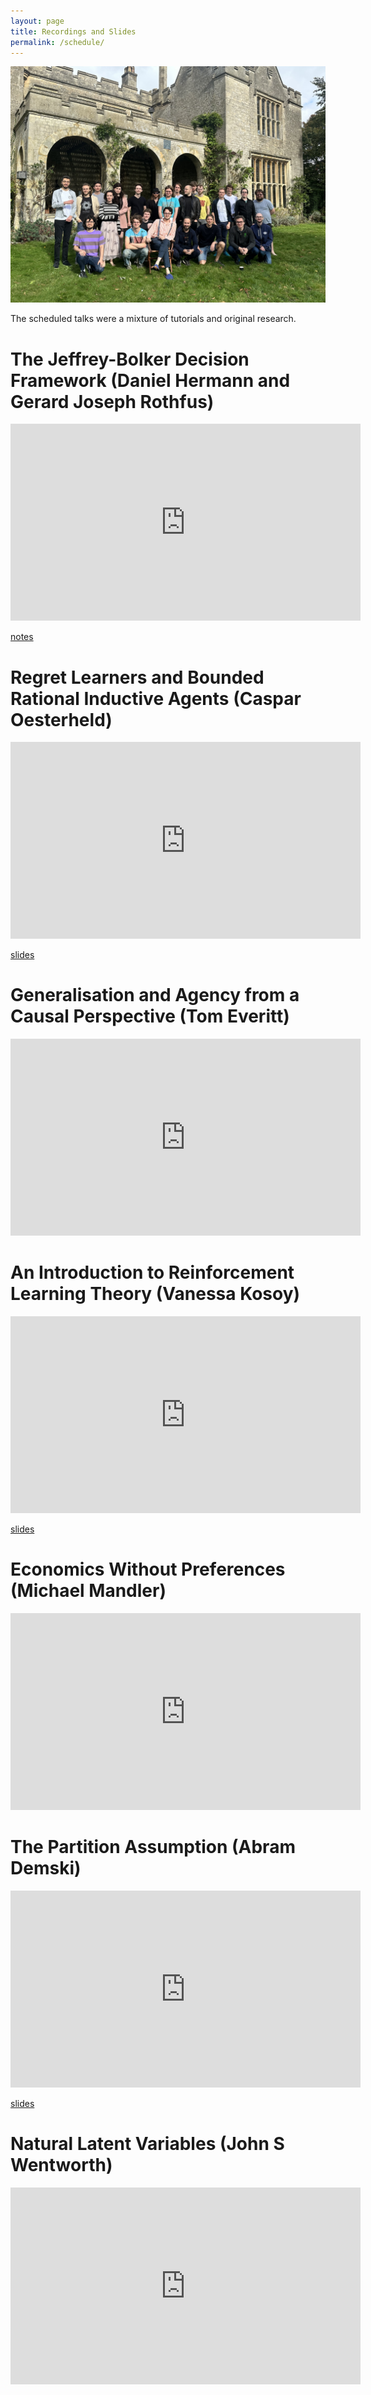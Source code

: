 ```yaml
---
layout: page
title: Recordings and Slides
permalink: /schedule/
---
```





![The attendees of the workshop](/images/otherpagepic.jpg)

The scheduled talks were a mixture of tutorials and original research.

# The Jeffrey-Bolker Decision Framework (Daniel Hermann and Gerard Joseph Rothfus)

<iframe width="560" height="315" src="https://www.youtube.com/embed/0cTXuqIlT9I?si=LYVS5SqTET0vdmIe" title="YouTube video player" frameborder="0" allow="accelerometer; autoplay; clipboard-write; encrypted-media; gyroscope; picture-in-picture; web-share" allowfullscreen></iframe>

[notes](/slides/Jeffrey-Bolker_slides.pdf)

# Regret Learners and Bounded Rational Inductive Agents (Caspar Oesterheld) 

<iframe width="560" height="315" src="https://www.youtube.com/embed/3VfbRnfGcpc?si=S6FTDK7O_Tp1f0SJ" title="YouTube video player" frameborder="0" allow="accelerometer; autoplay; clipboard-write; encrypted-media; gyroscope; picture-in-picture; web-share" allowfullscreen></iframe>

[slides](/slides/regret_learners_slides.pdf)

# Generalisation and Agency from a Causal Perspective (Tom Everitt)

<iframe width="560" height="315" src="https://www.youtube.com/embed/jwZvtV5HvJw?si=ZHyVK_Br6Q1w7wdt" title="YouTube video player" frameborder="0" allow="accelerometer; autoplay; clipboard-write; encrypted-media; gyroscope; picture-in-picture; web-share" allowfullscreen></iframe>

# An Introduction to Reinforcement Learning Theory (Vanessa Kosoy)

<iframe width="560" height="315" src="https://www.youtube.com/embed/m95vOFITOWo?si=RcPtA4d1uqqffDgC" title="YouTube video player" frameborder="0" allow="accelerometer; autoplay; clipboard-write; encrypted-media; gyroscope; picture-in-picture; web-share" allowfullscreen></iframe>

[slides](/slides/rl_theory_slides.pdf)

# Economics Without Preferences (Michael Mandler)

<iframe width="560" height="315" src="https://www.youtube.com/embed/bjPa1YVxtI0?si=GpEF3fMp7RMEpx_2" title="YouTube video player" frameborder="0" allow="accelerometer; autoplay; clipboard-write; encrypted-media; gyroscope; picture-in-picture; web-share" allowfullscreen></iframe>

# The Partition Assumption (Abram Demski)

<iframe width="560" height="315" src="https://www.youtube.com/embed/qfK-CTt3UPc?si=Q2_AK-bs23fZ4_89" title="YouTube video player" frameborder="0" allow="accelerometer; autoplay; clipboard-write; encrypted-media; gyroscope; picture-in-picture; web-share" allowfullscreen></iframe>

[slides](/slides/partition_assumption_slides.pdf)

# Natural Latent Variables (John S Wentworth) 

<iframe width="560" height="315" src="https://www.youtube.com/embed/0fwLfCgY9bw?si=I5iQ-vhnV8byezPR" title="YouTube video player" frameborder="0" allow="accelerometer; autoplay; clipboard-write; encrypted-media; gyroscope; picture-in-picture; web-share" allowfullscreen></iframe>
